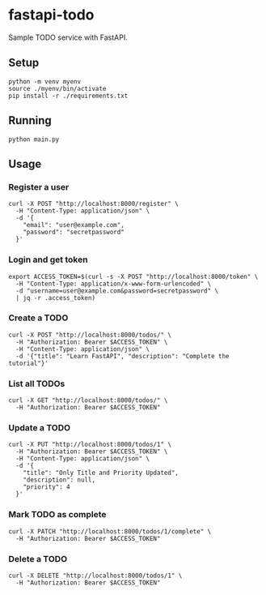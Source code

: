 # fastapi-todo

Sample TODO service with FastAPI.

## Setup

```shell
python -m venv myenv
source ./myenv/bin/activate
pip install -r ./requirements.txt
```

## Running

```shell
python main.py
```

## Usage

### Register a user

```shell
curl -X POST "http://localhost:8000/register" \
  -H "Content-Type: application/json" \
  -d '{
    "email": "user@example.com",
    "password": "secretpassword"
  }'
```

### Login and get token

```shell
export ACCESS_TOKEN=$(curl -s -X POST "http://localhost:8000/token" \
  -H "Content-Type: application/x-www-form-urlencoded" \
  -d "username=user@example.com&password=secretpassword" \
  | jq -r .access_token)
```

### Create a TODO

```shell
curl -X POST "http://localhost:8000/todos/" \
  -H "Authorization: Bearer $ACCESS_TOKEN" \
  -H "Content-Type: application/json" \
  -d '{"title": "Learn FastAPI", "description": "Complete the tutorial"}'
```

### List all TODOs

```shell
curl -X GET "http://localhost:8000/todos/" \
  -H "Authorization: Bearer $ACCESS_TOKEN"
```

### Update a TODO

```shell
curl -X PUT "http://localhost:8000/todos/1" \
  -H "Authorization: Bearer $ACCESS_TOKEN" \
  -H "Content-Type: application/json" \
  -d '{
    "title": "Only Title and Priority Updated",
    "description": null,
    "priority": 4
  }'
```

### Mark TODO as complete

```shell
curl -X PATCH "http://localhost:8000/todos/1/complete" \
  -H "Authorization: Bearer $ACCESS_TOKEN"
```

### Delete a TODO

```shell
curl -X DELETE "http://localhost:8000/todos/1" \
  -H "Authorization: Bearer $ACCESS_TOKEN"
```
